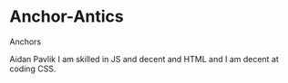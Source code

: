 # Anchor-Antics
Anchors

Aidan Pavlik I am skilled in JS and decent and HTML and I am decent at coding CSS.
